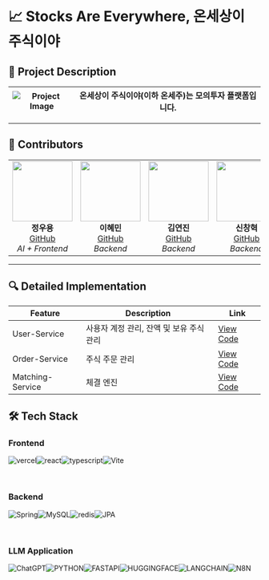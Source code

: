 # 📈 Stocks Are Everywhere, 온세상이 주식이야

## 📝 Project Description

| ![Project Image](https://avatars.githubusercontent.com/u/198170209?s=200&v=4) | 온세상이 주식이야(이하 온세주)는 모의투자 플랫폼입니다. |
|-------------------------------------------------------------------------------|-------------------------------------------------------------------------|
---

## 👥 Contributors

<table>
  <tr align="center">
    <td>
      <img src="https://github.com/jwywoo.png?size=100" width="120" height="120"><br>
      <b>정우용</b><br>
      <a href="https://github.com/jwywoo">GitHub</a><br>
      <i>AI + Frontend</i>
    </td>
    <td>
      <img src="https://github.com/HminiL.png?size=100" width="120" height="120"><br>
      <b>이혜민</b><br>
      <a href="https://github.com/HminiL">GitHub</a><br>
      <i>Backend</i>
    </td>
    <td>
      <img src="https://github.com/homebdy.png?size=100" width="120" height="120"><br>
      <b>김연진</b><br>
      <a href="https://github.com/homebdy">GitHub</a><br>
      <i>Backend</i>
    </td>
    <td>
      <img src="https://github.com/Hugh-KR.png?size=100" width="120" height="120"><br>
      <b>신창혁</b><br>
      <a href="https://github.com/Hugh-KR">GitHub</a><br>
      <i>Backend</i>
    </td>
    <!-- <td>
      <img src="https://github.com/HoSungChoo.png?size=100" width="120" height="120"><br>
ㅋㅇ      <b>추호성</b><br>
      <a href="https://github.com/HoSungChoo">GitHub</a><br>
      <i>Backend</i>
    </td>
    <td>
      <img src="https://github.com/pjho4746.png?size=100" width="120" height="120"><br>
      <b>박지호</b><br>
      <a href="https://github.com/pjho4746">GitHub</a><br>
      <i>Backend</i>
    </td> -->
     <td>
      <img src="https://github.com/platypus3036.png?size=100" width="120" height="120"><br>
      <b>배재유</b><br>
      <a href="https://github.com/platypus3036">GitHub</a><br>
      <i>Backend</i>
     </td>
  </tr>
</table>

---

## 🔍 Detailed Implementation

| Feature | Description  | Link  |
|---------|-------------|---------------|
| User-Service | 사용자 계정 관리, 잔액 및 보유 주식 관리 | [View Code](https://github.com/platypus3036/user-service)|
| Order-Service | 주식 주문 관리 | [View Code](https://github.com/platypus3036/order-service)|
| Matching-Service | 체결 엔진 | [View Code](https://github.com/platypus3036/matching-service)|



## 🛠 Tech Stack

### Frontend

<img alt="vercel" src="https://img.shields.io/badge/vercel-000000.svg?&style=for-the-badge&logo=Git&logoColor=white"/><img alt="react" src="https://img.shields.io/badge/react-61DAFB.svg?&style=for-the-badge&logo=react&logoColor=white"/><img alt="typescript" src="https://img.shields.io/badge/typescript-3178C6.svg?&style=for-the-badge&logo=typescript&logoColor=white"/><img alt="Vite" src="https://img.shields.io/badge/vite-646CFF.svg?&style=for-the-badge&logo=vite&logoColor=white"/>

<Br>

### Backend

<img alt="Spring" src="https://img.shields.io/badge/spring-6DB33F.svg?&style=for-the-badge&logo=spring&logoColor=white"/><img alt="MySQL" src="https://img.shields.io/badge/mysql-4479A1.svg?&style=for-the-badge&logo=mysql&logoColor=white"/><img alt="redis" src="https://img.shields.io/badge/redis-FF4438.svg?&style=for-the-badge&logo=redis&logoColor=white"/><img alt="JPA" src ="https://img.shields.io/badge/jpa-6DB33F.svg?&style=for-the-badge&logo=jpa&logoColor=white"/>

<Br>

### LLM Application

<img alt="ChatGPT" src="https://img.shields.io/badge/openai-412991.svg?&style=for-the-badge&logo=openai&logoColor=white"/><img alt="PYTHON" src="https://img.shields.io/badge/python-3776AB.svg?&style=for-the-badge&logo=python&logoColor=white"/><img alt="FASTAPI" src="https://img.shields.io/badge/fastapi-009688.svg?&style=for-the-badge&logo=fastapi&logoColor=white"/><img alt="HUGGINGFACE" src="https://img.shields.io/badge/huggingface-FFD21E.svg?&style=for-the-badge&logo=huggingface&logoColor=white"/><img alt="LANGCHAIN" src="https://img.shields.io/badge/langchain-1C3C3C.svg?&style=for-the-badge&logo=langchain&logoColor=white"/><img alt="N8N" src="https://img.shields.io/badge/n8n-EA4B71.svg?&style=for-the-badge&logo=n8n&logoColor=white"/>

<Br>

